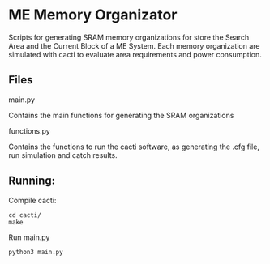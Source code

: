 
# ME Memory Organizator

Scripts for generating SRAM memory organizations for store the Search Area and the Current Block of a ME System. 
Each memory organization are simulated with cacti to evaluate area requirements and power consumption.

## Files
main.py

Contains the main functions for generating the SRAM organizations

functions.py

Contains the functions to run the cacti software, as generating the .cfg file, run simulation and catch results.

## Running:
Compile cacti:

    cd cacti/
    make

Run main.py
  
    python3 main.py
